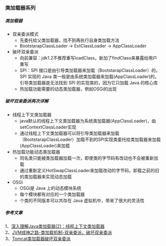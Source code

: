 ### 类加载器系列

##### 类加载器
* 双亲委派模式
    - 先委托给父类加载器，找不到再执行自身类加载方法
    - BootstarapClassLoader -> ExtClassLoader -> AppClassLoader 
* 破坏双亲委派
    - 向前兼容：jdk1.2不推荐重写loadClass，新加了findClass来暴露给用户重写
    - SPI：SPI 接口是由引导类加载器来加载（BootstarapClassLoader）的，SPI 实现的 Java 类一般是由系统类加载器来加载(AppClassLoader)的，引导类加载器是无法找到 SPI 的实现类的，因为它只加载 Java 的核心库
    - 热加载功能需要的动态类加载器，例如OSGi的出现
##### 破坏双亲委派再次详解
* 线程上下文类加载器
    - java默认的线程上下文类加载器为系统类加载器(AppClassLoader)，由setContextClassLoader实现
    - 通过线程上下文类加载器可以将引导类加载器来加载（BootstarapClassLoader）加载不到的SPI实现类委托给类加载器来加载(AppClassLoader)来加载
* 热加载功能动态类加载器
    - 同名类只能被类加载器加载一次，即使类的字节码有改动也不会被重新加载
    - 通过重新定义HotSwapClassLoader来加载改动的字节码，卸载之前的旧的类加载器来实现动态加载
* OSGi
    - OSGi是 Java 上的动态模块系统
    - 每个模块都有对应的一个类加载器
    - 个类的不同版本可以共存在 Java 虚拟机中，带来了很大的灵活性
    
##### 参考文章
1、[深入理解Java类加载器(2)：线程上下文类加载器](https://blog.csdn.net/zhoudaxia/article/details/35897057)  
2、[JVM成神之路-类加载机制-双亲委派，破坏双亲委派](https://blog.csdn.net/w372426096/article/details/81901482)  
3、[Tomcat类加载器破坏双亲委派](https://www.cnblogs.com/fanguangdexiaoyuer/p/10213324.html)  